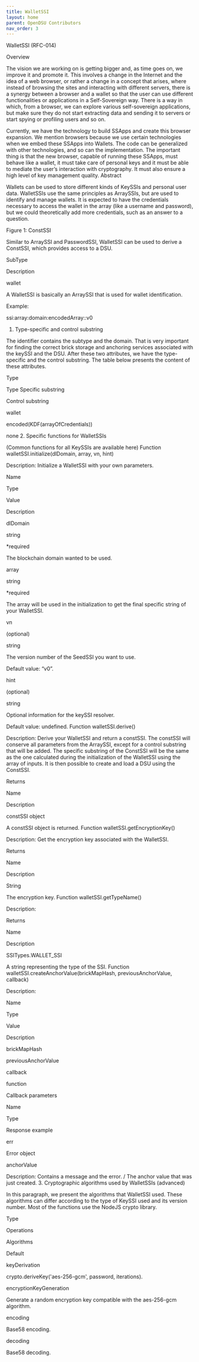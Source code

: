 ```yaml
---
title: WalletSSI 
layout: home
parent: OpenDSU Contributors
nav_order: 3
---
```


WalletSSI (RFC-014)

Overview

The vision we are working on is getting bigger and, as time goes on, we improve it and promote it. This involves a change in the Internet and the idea of a web browser, or rather a change in a concept that arises, where instead of browsing the sites and interacting with different servers, there is a synergy between a browser and a wallet so that the user can use different functionalities or applications in a Self-Sovereign way. There is a way in which, from a browser, we can explore various self-sovereign applications, but make sure they do not start extracting data and sending it to servers or start spying or profiling users and so on.

Currently, we have the technology to build SSApps and create this browser expansion. We mention browsers because we use certain technologies when we embed these SSApps into Wallets. The code can be generalized with other technologies, and so can the implementation. The important thing is that the new browser, capable of running these SSApps, must behave like a wallet, it must take care of personal keys and it must be able to mediate the user’s interaction with cryptography. It must also ensure a high level of key management quality.
Abstract

Wallets can be used to store different kinds of KeySSIs and personal user data. WalletSSIs use the same principles as ArraySSIs, but are used to identify and manage wallets. It is expected to have the credentials necessary to access the wallet in the array (like a username and password), but we could theoretically add more credentials, such as an answer to a question.

Figure 1: ConstSSI

Similar to ArraySSI and PasswordSSI, WalletSSI can be used to derive a ConstSSI, which provides access to a DSU.

SubType
	

Description

wallet
	

A WalletSSI is basically an ArraySSI that is used for wallet identification.

Example:

 ssi:array:domain:encodedArray::v0
1. Type-specific and control substring

The identifier contains the subtype and the domain. That is very important for finding the correct brick storage and anchoring services associated with the keySSI and the DSU. After these two attributes, we have the type-specific and the control substring. The table below presents the content of these attributes.

Type
	

Type Specific substring
	

Control substring

wallet
	

encoded(KDF(arrayOfCredentials))
	

none
2. Specific functions for WalletSSIs

(Common functions for all KeySSIs are available here)
Function walletSSI.initialize(dlDomain, array, vn, hint)

Description: Initialize a WalletSSI with your own parameters.

Name
	

Type
	

Value
	

Description

dlDomain
	

string
	

*required
	

The blockchain domain wanted to be used.

array
	

string
	

*required
	

The array will be used in the initialization to get the final specific string of your WalletSSI.

vn

(optional)
	

string
	

	

The version number of the SeedSSI you want to use.

Default value: “v0”.

hint

(optional)
	

string
	

	

Optional information for the keySSI resolver.

Default value: undefined.
Function walletSSI.derive()

Description: Derive your WalletSSI and return a constSSI. The constSSI will conserve all parameters from the ArraySSI, except for a control substring that will be added. The specific substring of the ConstSSI will be the same as the one calculated during the initialization of the WalletSSI using the array of inputs. It is then possible to create and load a DSU using the ConstSSI.

Returns

Name
	

Description

constSSI object
	

A constSSI object is returned.
Function walletSSI.getEncryptionKey()

Description: Get the encryption key associated with the WalletSSI.

Returns

Name
	

Description

String
	

The encryption key.
Function walletSSI.getTypeName()

Description: 

Returns

Name
	

Description

SSITypes.WALLET_SSI
	

A string representing the type of the SSI.
Function walletSSI.createAnchorValue(brickMapHash, previousAnchorValue, callback)

Description:

Name
	

Type
	

Value
	

Description

brickMapHash
	

	

	

previousAnchorValue
	

	

	

callback
	

function
	

	

Callback parameters

Name
	

Type
	

Response example

err
	

Error object
	

anchorValue
	

	

Description: Contains a message and the error. / The anchor value that was just created.
3. Cryptographic algorithms used by WalletSSIs (advanced)

In this paragraph, we present the algorithms that WalletSSI used. These algorithms can differ according to the type of KeySSI used and its version number. Most of the functions use the NodeJS crypto library.

Type
	

Operations
	

Algorithms

Default
	

keyDerivation
	

crypto.deriveKey('aes-256-gcm', password, iterations).

encryptionKeyGeneration
	

Generate a random encryption key compatible with the aes-256-gcm algorithm.

encoding
	

Base58 encoding.

decoding
	

Base58 decoding.

